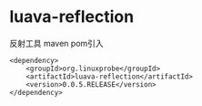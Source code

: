 # luava-reflection
反射工具
maven pom引入
```
<dependency>
    <groupId>org.linuxprobe</groupId>
    <artifactId>luava-reflection</artifactId>
    <version>0.0.5.RELEASE</version>
</dependency>
```

